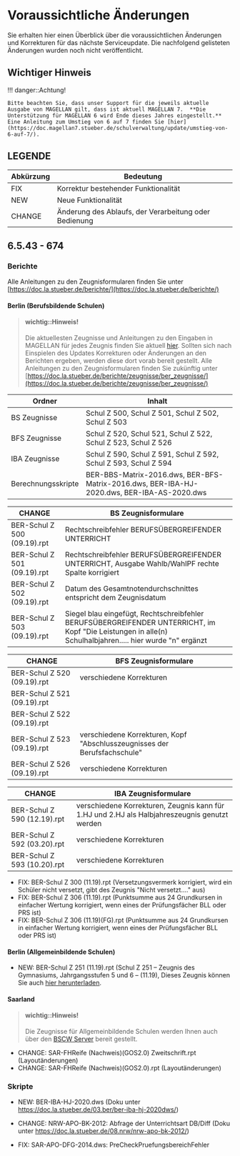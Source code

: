 # Voraussichtliche Änderungen

Sie erhalten hier einen Überblick über die voraussichtlichen Änderungen und Korrekturen für das nächste Serviceupdate. Die nachfolgend gelisteten Änderungen wurden noch nicht veröffentlicht.

## Wichtiger Hinweis

!!! danger::Achtung!

    Bitte beachten Sie, dass unser Support für die jeweils aktuelle Ausgabe von MAGELLAN gilt, dass ist aktuell MAGELLAN 7.  **Die Unterstützung für MAGELLAN 6 wird Ende dieses Jahres eingestellt.** Eine Anleitung zum Umstieg von 6 auf 7 finden Sie [hier](https://doc.magellan7.stueber.de/schulverwaltung/update/umstieg-von-6-auf-7/).

## LEGENDE

| Abkürzung | Bedeutung |
| --- | --- |
| FIX | Korrektur bestehender Funktionalität |
| NEW | Neue Funktionalität |
| CHANGE | Änderung des Ablaufs, der Verarbeitung oder Bedienung |

## 6.5.43 - 674

### Berichte

Alle Anleitungen zu den Zeugnisformularen finden Sie unter [https://doc.la.stueber.de/berichte/](https://doc.la.stueber.de/berichte/)

#### Berlin (Berufsbildende Schulen)

> #### wichtig::Hinweis!
>
> Die aktuellesten Zeugnisse und Anleitungen zu den Eingaben in MAGELLAN für jedes Zeugnis finden Sie aktuell [hier](https://my.hidrive.com/share/qptlwhk642). Sollten sich nach Einspielen des Updates Korrekturen oder Änderungen an den Berichten ergeben, werden diese dort vorab bereit gestellt. Alle Anleitungen zu den Zeugnisformularen finden Sie zukünftig unter [https://doc.la.stueber.de/berichte/zeugnisse/ber_zeugnisse/](https://doc.la.stueber.de/berichte/zeugnisse/ber_zeugnisse/)

Ordner | Inhalt
--|--
BS Zeugnisse | Schul Z 500, Schul Z 501, Schul Z 502, Schul Z 503 
BFS Zeugnisse | Schul Z 520, Schul 521, Schul Z 522, Schul Z 523, Schul Z 526
IBA Zeugnisse | Schul Z 590, Schul Z 591, Schul Z 592, Schul Z 593, Schul Z 594
Berechnungsskripte | BER-BBS-Matrix-2016.dws, BER-BFS-Matrix-2016.dws, BER-IBA-HJ-2020.dws, BER-IBA-AS-2020.dws

CHANGE | BS Zeugnisformulare
--|--
BER-Schul Z 500 (09.19).rpt | Rechtschreibfehler BERUFSÜBERGREIFENDER UNTERRICHT
BER-Schul Z 501 (09.19).rpt | Rechtschreibfehler BERUFSÜBERGREIFENDER UNTERRICHT, Ausgabe Wahlb/WahlPF rechte Spalte korrigiert
BER-Schul Z 502 (09.19).rpt | Datum des Gesamtnotendurchschnittes entspricht dem Zeugnisdatum
BER-Schul Z 503 (09.19).rpt | Siegel blau eingefügt, Rechtschreibfehler BERUFSÜBERGREIFENDER UNTERRICHT, im Kopf "Die Leistungen in alle(n) Schulhalbjahren..... hier wurde "n" ergänzt

CHANGE | BFS Zeugnisformulare
--|--
BER-Schul Z 520 (09.19).rpt | verschiedene Korrekturen
BER-Schul Z 521 (09.19).rpt |
BER-Schul Z 522 (09.19).rpt |
BER-Schul Z 523 (09.19).rpt | verschiedene Korrekturen, Kopf "Abschlusszeugnisses der Berufsfachschule"
BER-Schul Z 526 (09.19).rpt | verschiedene Korrekturen

CHANGE | IBA Zeugnisformulare
--|--
BER-Schul Z 590 (12.19).rpt | verschiedene Korrekturen, Zeugnis kann für 1.HJ und 2.HJ als Halbjahreszeugnis genutzt werden
BER-Schul Z 592 (03.20).rpt| verschiedene Korrekturen
BER-Schul Z 593 (10.20).rpt| verschiedene Korrekturen

* FIX: BER-Schul Z 300 (11.19).rpt (Versetzungsvermerk korrigiert, wird ein Schüler nicht versetzt, gibt des Zeugnis "Nicht versetzt...." aus)
* FIX: BER-Schul Z 306 (11.19).rpt (Punktsumme aus 24 Grundkursen in einfacher Wertung korrigiert, wenn eines der Prüfungsfächer BLL oder PRS ist)
* FIX: BER-Schul Z 306 (11.19)(FG).rpt (Punktsumme aus 24 Grundkursen in einfacher Wertung korrigiert, wenn eines der Prüfungsfächer BLL oder PRS ist)

#### Berlin (Allgemeinbildende Schulen)

* NEW: BER-Schul Z 251 (11.19).rpt (Schul Z 251 – Zeugnis des Gymnasiums, Jahrgangsstufen 5 und 6 – (11.19), Dieses Zeugnis können Sie auch [hier herunterladen](https://my.hidrive.com/share/obi.po07fi). 

#### Saarland

> #### wichtig::Hinweis!
>
> Die Zeugnisse für Allgemeinbildende Schulen werden Ihnen auch über den [BSCW Server](https://bscw.saarland.de/) bereit gestellt.

* CHANGE: SAR-FHReife (Nachweis)(GOS2.0) Zweitschrift.rpt (Layoutänderungen)
* CHANGE: SAR-FHReife (Nachweis)(GOS2.0).rpt (Layoutänderungen)
  
### Skripte

* NEW: BER-IBA-HJ-2020.dws (Doku unter https://doc.la.stueber.de/03.ber/ber-iba-hj-2020dws/)

* CHANGE: NRW-APO-BK-2012: Abfrage der Unterrichtsart DB/Diff (Doku unter https://doc.la.stueber.de/08.nrw/nrw-apo-bk-2012/)

* FIX: SAR-APO-DFG-2014.dws: PreCheckPruefungsbereichFehler
